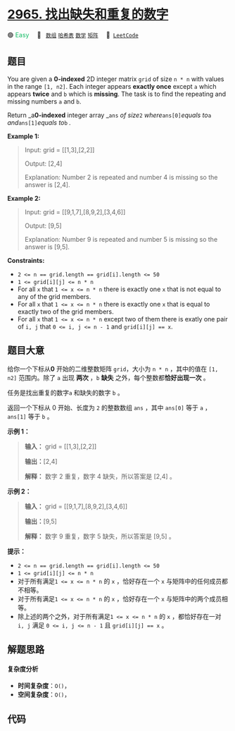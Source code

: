 # [2965. 找出缺失和重复的数字](https://leetcode.com/problems/find-missing-and-repeated-values)

🟢 <font color=#15bd66>Easy</font>&emsp; 🔖&ensp; [`数组`](/leetcode/outline/tag/array.md) [`哈希表`](/leetcode/outline/tag/hash-table.md) [`数学`](/leetcode/outline/tag/math.md) [`矩阵`](/leetcode/outline/tag/matrix.md)&emsp; 🔗&ensp;[`LeetCode`](https://leetcode.com/problems/find-missing-and-repeated-values)


## 题目

You are given a **0-indexed** 2D integer matrix `grid` of size `n * n` with
values in the range `[1, n2]`. Each integer appears **exactly once** except
`a` which appears **twice** and `b` which is **missing**. The task is to find
the repeating and missing numbers `a` and `b`.

Return _a**0-indexed** integer array _`ans` _of size_`2`
_where_`ans[0]`_equals to_`a` _and_`ans[1]`_equals to_`b` _._



**Example 1:**

> Input: grid = [[1,3],[2,2]]
> 
> Output: [2,4]
> 
> Explanation: Number 2 is repeated and number 4 is missing so the answer is [2,4].

**Example 2:**

> Input: grid = [[9,1,7],[8,9,2],[3,4,6]]
> 
> Output: [9,5]
> 
> Explanation: Number 9 is repeated and number 5 is missing so the answer is [9,5].

**Constraints:**

  * `2 <= n == grid.length == grid[i].length <= 50`
  * `1 <= grid[i][j] <= n * n`
  * For all `x` that `1 <= x <= n * n` there is exactly one `x` that is not equal to any of the grid members.
  * For all `x` that `1 <= x <= n * n` there is exactly one `x` that is equal to exactly two of the grid members.
  * For all `x` that `1 <= x <= n * n` except two of them there is exatly one pair of `i, j` that `0 <= i, j <= n - 1` and `grid[i][j] == x`.


## 题目大意

给你一个下标从**0** 开始的二维整数矩阵 `grid`，大小为 `n * n` ，其中的值在 `[1, n2]` 范围内。除了 `a` 出现
**两次** ，`b` **缺失** 之外，每个整数都**恰好出现一次** 。

任务是找出重复的数字`a` 和缺失的数字 `b` 。

返回一个下标从 0 开始、长度为 `2` 的整数数组 `ans` ，其中 `ans[0]` 等于 `a` ，`ans[1]` 等于 `b` 。



**示例 1：**

> 
> 
> 
> 
> 
> **输入：** grid = [[1,3],[2,2]]
> 
> **输出：**[2,4]
> 
> **解释：** 数字 2 重复，数字 4 缺失，所以答案是 [2,4] 。
> 
> 

**示例 2：**

> 
> 
> 
> 
> 
> **输入：** grid = [[9,1,7],[8,9,2],[3,4,6]]
> 
> **输出：**[9,5]
> 
> **解释：** 数字 9 重复，数字 5 缺失，所以答案是 [9,5] 。
> 
> 



**提示：**

  * `2 <= n == grid.length == grid[i].length <= 50`
  * `1 <= grid[i][j] <= n * n`
  * 对于所有满足`1 <= x <= n * n` 的 `x` ，恰好存在一个 `x` 与矩阵中的任何成员都不相等。
  * 对于所有满足`1 <= x <= n * n` 的 `x` ，恰好存在一个 `x` 与矩阵中的两个成员相等。
  * 除上述的两个之外，对于所有满足`1 <= x <= n * n` 的 `x` ，都恰好存在一对 `i, j` 满足 `0 <= i, j <= n - 1` 且 `grid[i][j] == x` 。


## 解题思路

#### 复杂度分析

- **时间复杂度**：`O()`，
- **空间复杂度**：`O()`，

## 代码

```javascript

```